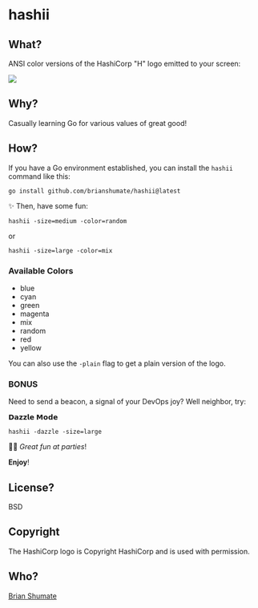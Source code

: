 # hashii

## What?

ANSI color versions of the HashiCorp "H" logo emitted to your screen:

![](https://github.com/brianshumate/hashii/blob/master/share/screenshot.png)

## Why?

Casually learning Go for various values of great good!

## How?

If you have a Go environment established, you can install the `hashii` command like this:

```shell
go install github.com/brianshumate/hashii@latest
```

✨ Then, have some fun:

```shell
hashii -size=medium -color=random
```

or

```shell
hashii -size=large -color=mix
```

### Available Colors

- blue
- cyan
- green
- magenta
- mix
- random
- red
- yellow

You can also use the `-plain` flag to get a plain version of the logo.

### BONUS

Need to send a beacon, a signal of your DevOps joy? Well neighbor, try:

𝗗𝗮𝘇𝘇𝗹𝗲 𝗠𝗼𝗱𝗲

```shell
hashii -dazzle -size=large
```

🎈🎉  *Great fun at parties*!

**Enjoy**!

## License?

BSD

## Copyright

The HashiCorp logo is Copyright HashiCorp and is used with permission.

## Who?

[Brian Shumate](https://github.com/brianshumate)
